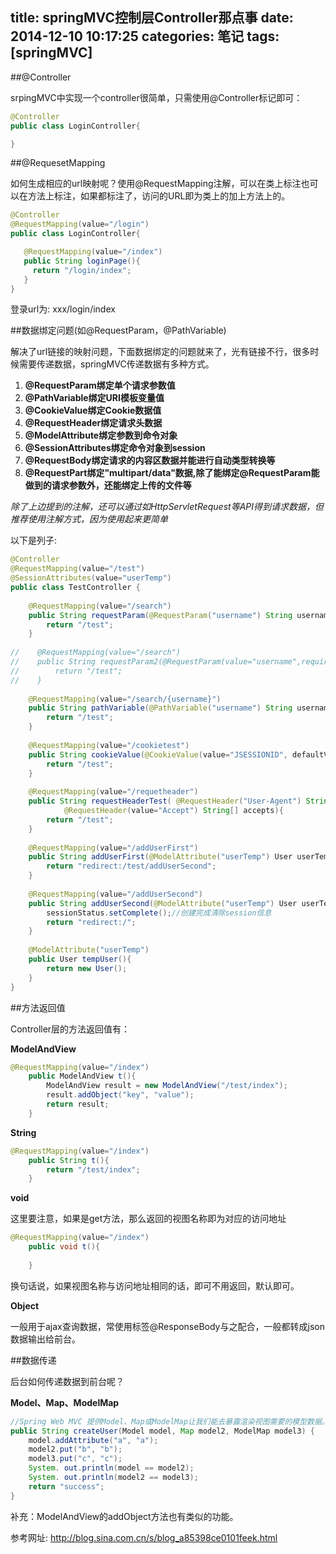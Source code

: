 title: springMVC控制层Controller那点事
date: 2014-12-10 10:17:25
categories: 笔记
tags: [springMVC]
---

##@Controller


srpingMVC中实现一个controller很简单，只需使用@Controller标记即可：  

```java
@Controller
public class LoginController{

}
```


<!--more-->
##@RequesetMapping

如何生成相应的url映射呢？使用@RequestMapping注解，可以在类上标注也可以在方法上标注，如果都标注了，访问的URL即为类上的加上方法上的。  

```java
@Controller
@RequestMapping(value="/login")
public class LoginController{

   @RequestMapping(value="/index")
   public String loginPage(){
     return "/login/index";
   }
}
```

登录url为: xxx/login/index  

##数据绑定问题(如@RequestParam，@PathVariable)  

解决了url链接的映射问题，下面数据绑定的问题就来了，光有链接不行，很多时候需要传递数据，springMVC传递数据有多种方式。  

1. **@RequestParam绑定单个请求参数值**
2. **@PathVariable绑定URI模板变量值**
3. **@CookieValue绑定Cookie数据值**
4. **@RequestHeader绑定请求头数据**
5. **@ModelAttribute绑定参数到命令对象**
6. **@SessionAttributes绑定命令对象到session**
7. **@RequestBody绑定请求的内容区数据并能进行自动类型转换等**
8. **@RequestPart绑定"multipart/data"数据,除了能绑定@RequestParam能做到的请求参数外，还能绑定上传的文件等**

*除了上边提到的注解，还可以通过如HttpServletRequest等API得到请求数据，但推荐使用注解方式，因为使用起来更简单*

以下是列子:  

```java
@Controller
@RequestMapping(value="/test")
@SessionAttributes(value="userTemp")
public class TestController {
    
    @RequestMapping(value="/search")
    public String requestParam(@RequestParam("username") String username){
        return "/test";
    }
    
//    @RequestMapping(value="/search")
//    public String requestParam2(@RequestParam(value="username",required=true,defaultValue="dmxiaoshen") String username){
//        return "/test";
//    }
    
    @RequestMapping(value="/search/{username}")
    public String pathVariable(@PathVariable("username") String username){
        return "/test";
    }
    
    @RequestMapping(value="/cookietest")
    public String cookieValue(@CookieValue(value="JSESSIONID", defaultValue="") String sessionId){
        return "/test";
    }
    
    @RequestMapping(value="/requetheader")
    public String requestHeaderTest( @RequestHeader("User-Agent") String userAgent,
            @RequestHeader(value="Accept") String[] accepts){
        return "/test";
    }
    
    @RequestMapping(value="/addUserFirst")
    public String addUserFirst(@ModelAttribute("userTemp") User userTemp){        
        return "redirect:/test/addUserSecond";
    }
    
    @RequestMapping(value="/addUserSecond")
    public String addUserSecond(@ModelAttribute("userTemp") User userTemp,SessionStatus sessionStatus){    
        sessionStatus.setComplete();//创建完成清除session信息
        return "redirect:/";
    }
    
    @ModelAttribute("userTemp")
    public User tempUser(){
        return new User();
    }
}
```  

##方法返回值  

Controller层的方法返回值有：  

**ModelAndView**  

```java
@RequestMapping(value="/index")
    public ModelAndView t(){
        ModelAndView result = new ModelAndView("/test/index");
        result.addObject("key", "value");
        return result;
    }
```  

**String**  

```java
@RequestMapping(value="/index")
    public String t(){
        return "/test/index";
    }
```  

**void**  

这里要注意，如果是get方法，那么返回的视图名称即为对应的访问地址  

```java
@RequestMapping(value="/index")
    public void t(){
	
    }
```  

换句话说，如果视图名称与访问地址相同的话，即可不用返回，默认即可。  


**Object**  

一般用于ajax查询数据，常使用标签@ResponseBody与之配合，一般都转成json数据输出给前台。  

##数据传递  

后台如何传递数据到前台呢？  

**Model、Map、ModelMap**  

```java
//Spring Web MVC 提供Model、Map或ModelMap让我们能去暴露渲染视图需要的模型数据。
public String createUser(Model model, Map model2, ModelMap model3) {
    model.addAttribute("a", "a");
    model2.put("b", "b");
    model3.put("c", "c");
    System. out.println(model == model2);
    System. out.println(model2 == model3);
    return "success";
}
``` 

补充：ModelAndView的addObject方法也有类似的功能。


参考网址: <http://blog.sina.com.cn/s/blog_a85398ce0101feek.html>